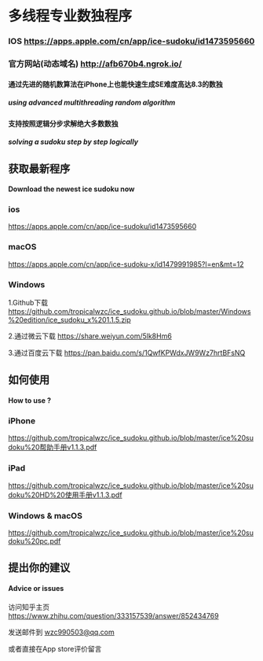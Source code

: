 # 多线程专业数独程序 
### IOS <https://apps.apple.com/cn/app/ice-sudoku/id1473595660>
### 官方网站(动态域名) <http://afb670b4.ngrok.io/>
#### 通过先进的随机数算法在iPhone上也能快速生成SE难度高达8.3的数独
##### using advanced multithreading random algorithm
#### 支持按照逻辑分步求解绝大多数数独
##### solving a sudoku step by step logically

## 获取最新程序 
#### Download the newest ice sudoku now
### ios 
 <https://apps.apple.com/cn/app/ice-sudoku/id1473595660>
### macOS
 <https://apps.apple.com/cn/app/ice-sudoku-x/id1479991985?l=en&mt=12>
### Windows
1.Github下载 <https://github.com/tropicalwzc/ice_sudoku.github.io/blob/master/Windows%20edition/ice_sudoku_x%201.1.5.zip>

2.通过微云下载 <https://share.weiyun.com/5lk8Hm6>

3.通过百度云下载 <https://pan.baidu.com/s/1QwfKPWdxJW9Wz7hrtBFsNQ>

## 如何使用 
#### How to use ?
### iPhone 
<https://github.com/tropicalwzc/ice_sudoku.github.io/blob/master/ice%20sudoku%20帮助手册v1.1.3.pdf>
### iPad 
<https://github.com/tropicalwzc/ice_sudoku.github.io/blob/master/ice%20sudoku%20HD%20使用手册v1.1.3.pdf>
### Windows & macOS
<https://github.com/tropicalwzc/ice_sudoku.github.io/blob/master/ice%20sudoku%20pc.pdf>


## 提出你的建议 
#### Advice or issues
访问知乎主页
<https://www.zhihu.com/question/333157539/answer/852434769>

发送邮件到
<wzc990503@qq.com>

或者直接在App store评价留言
